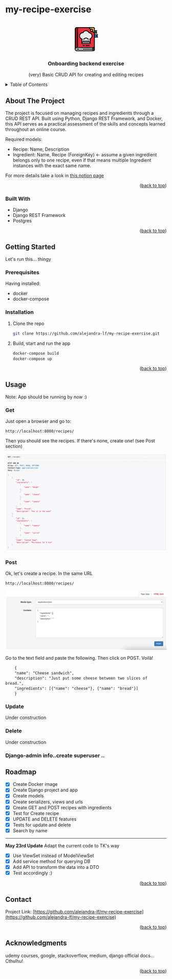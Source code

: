 # my-recipe-exercise
<!-- TEMPLATE SOURCE: [https://github.com/othneildrew/Best-README-Template -->
<a name="readme-top"></a>
<!-- PROJECT LOGO -->
<br />
<div align="center">
  <a href="https://github.com/othneildrew/Best-README-Template">
    <img src="./imgs/recipe.png" alt="Logo" width="80" height="80">
  </a>

  <h3 align="center">Onboarding backend exercise</h3>

  <p align="center">
    (very) Basic CRUD API for creating and editing recipes
  </p>
</div>



<!-- TABLE OF CONTENTS -->
<details>
  <summary>Table of Contents</summary>
  <ol>
    <li>
      <a href="#about-the-project">About The Project</a>
      <ul>
        <li><a href="#built-with">Built With</a></li>
      </ul>
    </li>
    <li>
      <a href="#getting-started">Getting Started</a>
      <ul>
        <li><a href="#prerequisites">Prerequisites</a></li>
        <li><a href="#installation">Installation</a></li>
      </ul>
    </li>
    <li><a href="#usage">Usage</a></li>
	<ul>
        	<li><a href="#get">Get</a></li>
        	<li><a href="#post">Post</a></li>
		<li><a href="#update">Update</a></li>
        	<li><a href="#delete">Delete</a></li>
      </ul>
    <li><a href="#roadmap">Roadmap</a></li>
    <li><a href="#contact">Contact</a></li>
    <li><a href="#acknowledgments">Acknowledgments</a></li>
  </ol>
</details>



<!-- ABOUT THE PROJECT -->
## About The Project

The project is focused on managing recipes and ingredients through a CRUD REST API. Built using Python, Django REST Framework, and Docker, this API serves as a practical assessment of the skills and concepts learned throughout an online course.

Required models:
* Recipe: Name, Description
* Ingredient: Name, Recipe (ForeignKey) ← assume a given ingredient belongs only to one recipe, even if that means multiple Ingredient instances with the exact same name.


For more details take a look in [this notion page](https://www.notion.so/travelperk/Description-of-the-exercise-5db39976c0b34ff0a10ed5c84a6f7fe9)

<p align="right">(<a href="#readme-top">back to top</a>)</p>

### Built With

* Django
* Django REST Framework
* Postgres

<p align="right">(<a href="#readme-top">back to top</a>)</p>


<!-- GETTING STARTED -->
## Getting Started

Let's run this... thingy

### Prerequisites

Having installed:
* docker
* docker-compose

### Installation

1. Clone the repo
   ```sh
   git clone https://github.com/alejandra-lf/my-recipe-exercise.git
   ```

2. Build, start and run the app
   ```sh
   docker-compose build
   docker-compose up
   ```

<p align="right">(<a href="#readme-top">back to top</a>)</p>

<!-- Usage -->

## Usage

Note: App should be running by now :)


### Get

Just open a browser and go to:
   ```
   http://localhost:8000/recipes/
   ```

Then you should see the recipes. If there's none, create one! (see Post section)

![get](./imgs/get.png)

### Post

Ok, let's create a recipe. In the same URL
   ```
   http://localhost:8000/recipes/
   ```

![get](./imgs/post.png)

Go to the text field and  paste the following. Then click on POST. Voilà!

```
   	{
	"name": "Cheese sandwich",
	"description": "Just put some cheese between two slices of bread.",
	"ingredients": [{"name": "cheese"}, {"name": "bread"}]
	}
   ```

### Update

Under construction

### Delete

Under construction

### Django-admin info..create superuser ..

<!-- ROADMAP -->
## Roadmap

- [x] Create Docker image
- [x] Create Django project and app
- [x] Create models
- [x] Create serializers, views and urls
- [x] Create GET and POST recipes with ingredients
- [x] Test for Create recipe
- [x] UPDATE and DELETE features
- [x] Tests for update and delete
- [x] Search by name

-----------------------

**May 23rd Update**
Adapt the current code to TK's way
- [x] Use ViewSet instead of ModelViewSet
- [x] Add service method for querying DB
- [x] Add API to transform the data into a DTO
- [x] Test accordingly :)

<p align="right">(<a href="#readme-top">back to top</a>)</p>



<!-- CONTACT -->
## Contact

Project Link: [https://github.com/alejandra-lf/my-recipe-exercise](https://github.com/alejandra-lf/my-recipe-exercise)

<p align="right">(<a href="#readme-top">back to top</a>)</p>



<!-- ACKNOWLEDGMENTS -->
## Acknowledgments
udemy courses, google, stackoverflow, medium, django official docs... Cthulhu!


<p align="right">(<a href="#readme-top">back to top</a>)</p>

